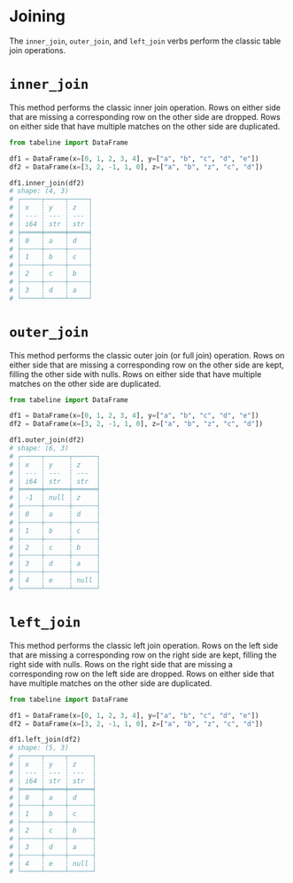 # Joining

The `inner_join`, `outer_join`,  and `left_join` verbs perform the classic table join operations.

# `inner_join`

This method performs the classic inner join operation. Rows on either side that are missing a corresponding row on the other side are dropped. Rows on either side that have multiple matches on the other side are duplicated.

```python
from tabeline import DataFrame

df1 = DataFrame(x=[0, 1, 2, 3, 4], y=["a", "b", "c", "d", "e"])
df2 = DataFrame(x=[3, 2, -1, 1, 0], z=["a", "b", "z", "c", "d"])

df1.inner_join(df2)
# shape: (4, 3)
# ┌─────┬─────┬─────┐
# │ x   ┆ y   ┆ z   │
# │ --- ┆ --- ┆ --- │
# │ i64 ┆ str ┆ str │
# ╞═════╪═════╪═════╡
# │ 0   ┆ a   ┆ d   │
# ├╌╌╌╌╌┼╌╌╌╌╌┼╌╌╌╌╌┤
# │ 1   ┆ b   ┆ c   │
# ├╌╌╌╌╌┼╌╌╌╌╌┼╌╌╌╌╌┤
# │ 2   ┆ c   ┆ b   │
# ├╌╌╌╌╌┼╌╌╌╌╌┼╌╌╌╌╌┤
# │ 3   ┆ d   ┆ a   │
# └─────┴─────┴─────┘
```

# `outer_join`

This method performs the classic outer join (or full join) operation. Rows on either side that are missing a corresponding row on the other side are kept, filling the other side with nulls. Rows on either side that have multiple matches on the other side are duplicated.

```python
from tabeline import DataFrame

df1 = DataFrame(x=[0, 1, 2, 3, 4], y=["a", "b", "c", "d", "e"])
df2 = DataFrame(x=[3, 2, -1, 1, 0], z=["a", "b", "z", "c", "d"])

df1.outer_join(df2)
# shape: (6, 3)
# ┌─────┬──────┬──────┐
# │ x   ┆ y    ┆ z    │
# │ --- ┆ ---  ┆ ---  │
# │ i64 ┆ str  ┆ str  │
# ╞═════╪══════╪══════╡
# │ -1  ┆ null ┆ z    │
# ├╌╌╌╌╌┼╌╌╌╌╌╌┼╌╌╌╌╌╌┤
# │ 0   ┆ a    ┆ d    │
# ├╌╌╌╌╌┼╌╌╌╌╌╌┼╌╌╌╌╌╌┤
# │ 1   ┆ b    ┆ c    │
# ├╌╌╌╌╌┼╌╌╌╌╌╌┼╌╌╌╌╌╌┤
# │ 2   ┆ c    ┆ b    │
# ├╌╌╌╌╌┼╌╌╌╌╌╌┼╌╌╌╌╌╌┤
# │ 3   ┆ d    ┆ a    │
# ├╌╌╌╌╌┼╌╌╌╌╌╌┼╌╌╌╌╌╌┤
# │ 4   ┆ e    ┆ null │
# └─────┴──────┴──────┘
```

# `left_join`

This method performs the classic left join operation. Rows on the left side that are missing a corresponding row on the right side are kept, filling the right side with nulls. Rows on the right side that are missing a corresponding row on the left side are dropped. Rows on either side that have multiple matches on the other side are duplicated.

```python
from tabeline import DataFrame

df1 = DataFrame(x=[0, 1, 2, 3, 4], y=["a", "b", "c", "d", "e"])
df2 = DataFrame(x=[3, 2, -1, 1, 0], z=["a", "b", "z", "c", "d"])

df1.left_join(df2)
# shape: (5, 3)
# ┌─────┬─────┬──────┐
# │ x   ┆ y   ┆ z    │
# │ --- ┆ --- ┆ ---  │
# │ i64 ┆ str ┆ str  │
# ╞═════╪═════╪══════╡
# │ 0   ┆ a   ┆ d    │
# ├╌╌╌╌╌┼╌╌╌╌╌┼╌╌╌╌╌╌┤
# │ 1   ┆ b   ┆ c    │
# ├╌╌╌╌╌┼╌╌╌╌╌┼╌╌╌╌╌╌┤
# │ 2   ┆ c   ┆ b    │
# ├╌╌╌╌╌┼╌╌╌╌╌┼╌╌╌╌╌╌┤
# │ 3   ┆ d   ┆ a    │
# ├╌╌╌╌╌┼╌╌╌╌╌┼╌╌╌╌╌╌┤
# │ 4   ┆ e   ┆ null │
# └─────┴─────┴──────┘
```
